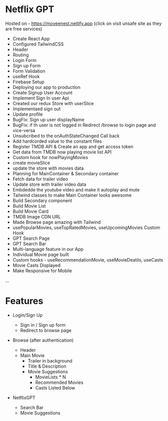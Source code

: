 # Netflix GPT

Hosted on - https://moveenest.netlify.app
(click on visit unsafe site as they are free services)

- Create React App
- Configured TailwindCSS
- Header
- Routing
- Login Form
- Sign up Form
- Form Validation 
- useRef Hook
- Firebase Setup
- Deploying our app to production
- Create Signup User Account
- Implement Sign In user Api
- Created our redux Store with userSlice
- Implementaed sign out 
- Update profile 
- BugFix: Sign up user displayName 
- BugFix: if th user is not logged in Redirect /browse to login page and vice-versa
- Unsubcribed to the onAuthStateChanged Call back
- Add hardcorded value to the constant files
- Register TMDB API & Create an app and get access token
- Get data from TMDB now playing movie list API 
- Custom hook for nowPlayingMovies
- create movieSlice
- update the store with movies data
- Planning for MainContainer & Secondary container
- Fetch data for trailer video
- Update store with trailer video data
- Embdedde the youtube video and make it autoplay and mute
- Tailwind classes to make Main Container looks awesome
- Build Secondary component
- Build Movie List
- Build Movie Card
- TMDB Image CDN URL
- Made Browse page amazing with Tailwind
- usePopularMovies, useTopRatedMovies, useUpcomingMovies Custom Hook
- GPT Search Page
- GPT Search Bar
- Multi-language feature in our App
- Individual Movie page built
- Custom hooks - useRecommendationMovie, useMovieDeatils, useCasts
- Movie Casts Displayed
- Make Responsive for Mobile 

...
# Features
- Login/Sign Up
    - Sign in / Sign up form
    - Redirect to browse page
      
- Browse (after authentication)
    - Header
    - Main Movie
        - Trailer in background
        - Title & Description
        - Movie Suggestions
            - MovieLists * N
            - Recommended Movies
            - Casts Listed Below
- NetflixGPT
    - Search Bar
    - Movie Suggestions

